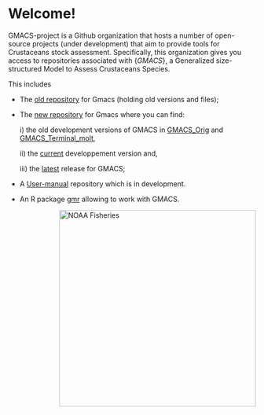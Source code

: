 # Welcome! 

GMACS-project is a Github organization that hosts a number of open-source projects (under development) that aim to provide tools for Crustaceans stock assessment. Specifically, this organization gives you access to repositories associated with {_GMACS_}, a Generalized size-structured Model to Assess Crustaceans Species. 

This includes
  * The [old repository](https://github.com/GMACS-project/gmacs) for Gmacs (holding old versions and files);
  * The [new repository](https://github.com/GMACS-project/GMACS_Assessment_code) for Gmacs where you can find:

    i) the old development versions of GMACS in [GMACS_Orig](https://github.com/GMACS-project/GMACS_Assessment_code/tree/main/GMACS_Orig) and 
    [GMACS_Terminal_molt](https://github.com/GMACS-project/GMACS_Assessment_code/tree/main/GMACS_Terminal_molt),
    
    ii) the [current](https://github.com/GMACS-project/GMACS_Assessment_code/tree/main/GMACS/Dvpt_Version) developpement version and,
    
    iii) the [latest](https://github.com/GMACS-project/GMACS_Assessment_code/tree/main/GMACS/Latest_Version) release for GMACS;
    
  * A [User-manual](https://github.com/GMACS-project/User-manual) repository which is in development.
  * An R package [gmr](https://github.com/GMACS-project/gmr) allowing to work with GMACS.

<img align="right" src="https://raw.githubusercontent.com/nmfs-general-modeling-tools/nmfspalette/main/man/figures/noaa-fisheries-rgb-2line-horizontal-small.png" width="400" alt="NOAA Fisheries"> 
